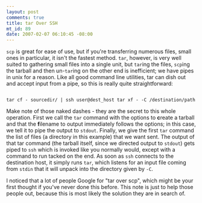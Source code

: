 ```yaml
--- 
layout: post
comments: true
title: tar Over SSH
mt_id: 89
date: 2007-02-07 06:10:45 -08:00
---
```

`scp` is great for ease of use, but if you're transferring numerous files, small ones in particular, it isn't the fastest method.  `tar`, however, is very well suited to gathering small files into a single unit, but `tar`ing the files, `scp`ing the tarball and then un-`tar`ing on the other end is inefficient; we have pipes in unix for a reason.  Like all good command line utilities, tar can dish out and accept input from a pipe, so this is really quite straightforward:

<code>
tar cf - sourcedir/ | ssh user@dest_host tar xf - -C /destination/path
</code>

Make note of those naked dashes - they are the secret to this whole operation.  First we call the `tar` command with the options to <b>c</b>reate a tarball and that the <b>f</b>ilename to output immediately follows the options; in this case, we tell it to pipe the output to `stdout`.  Finally, we give the first `tar` command the list of files (a directory in this example) that we want sent.  The output of that tar command (the tarball itself, since we directed output to `stdout`) gets piped to `ssh` which is invoked like you normally would, except with a command to run tacked on the end.  As soon as `ssh` connects to the destination host, it simply runs `tar`, which listens for an input file coming from `stdin` that it will unpack into the directory given by `-C`.

<addendum>
I noticed that a lot of people Google for "tar over scp", which might be your first thought if you've never done this before.  This note is just to help those people out, because this is most likely the solution they are in search of.
